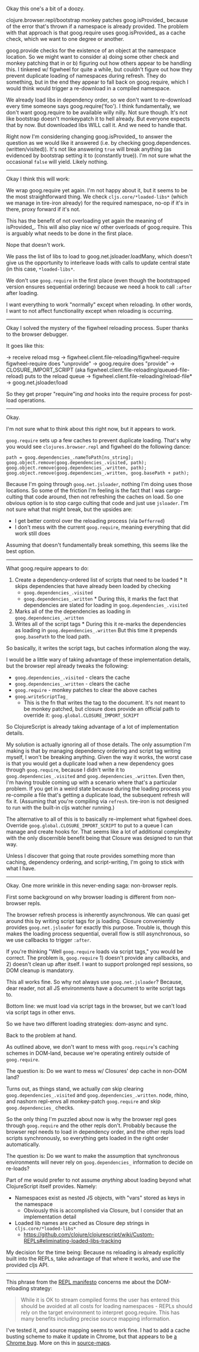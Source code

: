 Okay this one's a bit of a doozy.

clojure.browser.repl/bootstrap monkey patches goog.isProvided_ because of the
error that's thrown if a namespace is already provided. The problem with
that approach is that goog.require uses goog.isProvided_ as a cache check,
which we want to one degree or another.

goog.provide checks for the existence of an object at the namespace location.
So we might want to consider a) doing some other check and monkey patching that in
or b) figuring out how others appear to be handling this. I tinkered w/ figwheel
for quite a while, but couldn't figure out how they prevent duplicate loading
of namespaces during refresh. They do something, but in the end they appear to fall
back on goog.require, which I would think would trigger a re-download in a compiled
namespace.

We already load libs in dependency order, so we don't want
to re-download every time someone says goog.require('foo'). I think fundamentally,
we don't want goog.require to be available willy nilly. Not sure though.
It's not like bootstrap doesn't monkeypatch it to hell already. But everyone
expects that by now. But downloaded libs WILL call it. And we need to handle that.

Right now I'm considering changing goog.isProvided_ to answer the question
as we would like it answered (i.e. by checking goog.dependences.(written/visited)).
It's not like answering `true` will break anything (as evidenced by bootstrap setting
it to (constantly true)). I'm not sure what the occasional `false` will yield.
Likely nothing.

---

Okay I think this will work:

We wrap goog.require yet again. I'm not happy about it, but it seems to be the most
straightforward thing. We check `cljs.core/*loaded-libs*` (which we manage in tire-iron
already) for the required namespace, no-op if it's in there, proxy forward if it's
not.

This has the benefit of not overloading yet again the meaning of isProvided_. This will
also play nice w/ other overloads of goog.require. This is arguably what needs to
be done in the first place.

Nope that doesn't work.

We pass the list of libs to load to goog.net.jsloader.loadMany, which doesn't give us
the opportunity to interleave loads with calls to update central state (in this case,
`*loaded-libs*`.

We don't use `goog.require` in the first place (even though the bootstrapped version
ensures sequential ordering) because we need a hook to call `:after` after loading.

I want everything to work "normally" except when reloading. In other words, I want
to not affect functionality except when reloading is occurring.

---

Okay I solved the mystery of the figwheel reloading process. Super thanks to the
browser debugger.

It goes like this:

-> receive reload msg
-> figwheel.client.file-reloading/figwheel-require
     figwheel-require does "unprovide"
-> goog.require
     does "provide"
-> CLOSURE_IMPORT_SCRIPT (aka figwheel.client.file-reloading/queued-file-reload)
     puts to the reload queue
-> figwheel.client.file-reloading/reload-file*
-> goog.net.jsloader/load

So they get proper "require"ing _and_ hooks into the require process for post-load
operations.

---

Okay.

I'm not sure what to think about this right now, but it appears to work.

`goog.require` sets up a few caches to prevent duplicate loading. That's why you would
see `clojures.browser.repl` and figwheel do the following dance:

```
path = goog.dependencies_.nameToPath[ns_string];
goog.object.remove(goog.dependencies_.visited, path);
goog.object.remove(goog.dependencies_.written, path);
goog.object.remove(goog.dependencies_.written, goog.basePath + path);
```

Because I'm going through `goog.net.jsloader`, nothing I'm doing uses those locations.
So some of the friction I'm feeling is the fact that I was cargo-culting that code around,
then not refreshing the caches on load. So one obvious option is to stop cargo culting
that code and just use `jsloader`. I'm not sure what that might break, but the upsides are:
  * I get better control over the reloading process (via `Defferred`)
  * I don't mess with the current `goog.require`, meaning everything that did work still does

Assuming that doesn't fundamentally break something, this seems like the best option.

---

What goog.require appears to do:
  1. Create a dependency-ordered list of scripts that need to be loaded
    * It skips dependencies that have already been loaded by checking
      * `goog.dependencies_.visited`
      * `goog.dependencies_.written`
    * During this, it marks the fact that dependencies are slated for loading
      in `goog.dependencies_.visited`
  2. Marks all of the the dependencies as loading in `goog.dependencies_.written`
  3. Writes all of the script tags
    * During this it re-marks the dependencies as loading in `goog.dependencies_.written`
      But this time it prepends `goog.basePath` to the load path.

So basically, it writes the script tags, but caches information along the way.

I would be a little wary of taking advantage of these implementation details, but
the browser repl already tweaks the following:
  * `goog.dependencies_.visited` - clears the cache
  * `goog.dependencies_.written` - clears the cache
  * `goog.require` - monkey patches to clear the above caches
  * `goog.writeScriptTag_`
     * This is the fn that writes the tag to the document. It's not meant to be
       monkey patched, but closure does provide an official path to override it:
       `goog.global.CLOSURE_IMPORT_SCRIPT`

So ClojureScript is already taking advantage of a lot of implementation details.

My solution is actually ignoring all of those details. The only assumption I'm making
is that by managing dependency ordering and script tag writing myself, I won't be
breaking anything. Given the way it works, the worst case is that you would get a
duplicate load when a new dependency goes through `goog.require`, because I didn't
write it to `goog.dependencies_.visited` and `goog.dependencies_.written`. Even
then, I'm having trouble coming up with a scenario where that's a particular problem.
If you get in a weird state because during the loading process you re-compile a
file that's getting a duplicate load, the subsequent refresh will fix it. (Assuming
that you're compiling via `refresh`. tire-iron is not designed to run with
the built-in cljs watcher running.)

The alternative to all of this is to basically re-implement what figwheel does.
Override `goog.global.CLOSURE_IMPORT_SCRIPT` to put to a queue I can manage and
create hooks for. That seems like a lot of additional complexity with the only
discernible benefit being that Closure was designed to run that way.

Unless I discover that going that route provides something more than caching,
dependency ordering, and script-writing, I'm going to stick with what I have.

---

Okay. One more wrinkle in this never-ending saga: non-browser repls.

First some background on why browser loading is different from non-browser repls.

The browser refresh process is inherently asynchronous. We can quasi get around this
by writing script tags for js loading. Closure conveniently provides `goog.net.jsloader`
for exactly this purpose. Trouble is, though this makes the loading process sequential,
overall flow is still asynchronous, so we use callbacks to trigger `:after`.

If you're thinking "Well `goog.require` loads via script tags," you would be correct.
The problem is, `goog.require` 1) doesn't provide any callbacks, and 2) doesn't
clean up after itself. I want to support prolonged repl sessions, so DOM cleanup
is mandatory.

This all works fine. So why not always use `goog.net.jsloader`? Because, dear reader,
not all JS environments have a document to write script tags to.

Bottom line: we must load via script tags in the browser, but we can't load via
script tags in other envs.

So we have two different loading strategies: dom-async and sync.

Back to the problem at hand.

As outlined above, we don't want to mess with `goog.require`'s caching schemes in
DOM-land, because we're operating entirely outside of `goog.require`.

The question is: Do we want to mess w/ Closures' dep cache in non-DOM land?

Turns out, as things stand, we actually *can* skip clearing `goog.dependencies_.visited`
and `goog.dependencies_.written`. node, rhino, and nashorn repl-envs all monkey-patch
`goog.require` and skip `goog.dependencies_` checks.

So the only thing I'm puzzled about now is why the browser repl goes through
`goog.require` and the other repls don't. Probably because the browser repl needs
to load in dependency order, and the other repls load scripts synchronously, so
everything gets loaded in the right order automatically.

The question is: Do we want to make the assumption that synchronous environments
will never rely on `goog.dependencies_` information to decide on re-loads?

Part of me would prefer to not assume _anything_ about loading beyond what
ClojureScript itself provides. Namely:
  * Namespaces exist as nested JS objects, with "vars" stored as keys in the namespace
    * Obviously this is accomplished via Closure, but I consider that an implementation detail
  * Loaded lib names are cached as Closure dep strings in `cljs.core/*loaded-libs*`
    * https://github.com/clojure/clojurescript/wiki/Custom-REPLs#eliminating-loaded-libs-tracking

My decision for the time being: Because ns reloading is already explicitly built
into the REPLs, take advantage of that where it works, and use the provided cljs API.

---

This phrase from the [REPL manifesto](https://github.com/clojure/clojurescript/wiki/Custom-REPLs/3d4d0d3cb9984af382e67f0109d132e5d50fd6bb#expectations)
concerns me about the DOM-reloading strategy:
> While it is OK to stream compiled forms the user has entered this should be avoided
> at all costs for loading namespaces - REPLs should rely on the target environment
> to interpret goog.require. This has many benefits including precise source mapping
> information.

I've tested it, and source mapping seems to work fine. I had to add a cache busting
scheme to make it update in Chrome, but that appears to be [a Chrome bug](https://bugs.chromium.org/p/chromium/issues/detail?id=438251).
More on this in [source-maps](./source-maps.md).
